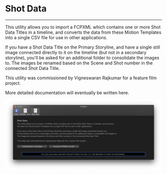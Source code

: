 # Shot Data
---

This utility allows you to import a FCPXML which contains one or more Shot Data Titles in a timeline, and converts
the data from these Motion Templates into a single CSV file for use in other applications.

If you have a Shot Data Title on the Primary Storyline, and have a single still image connected directly to it
on the timeline (but not in a secondary storyline), you'll be asked for an additional folder to consolidate the images to.
The images be renamed based on the Scene and Shot number in the connected Shot Data Title.

This utility was commissioned by Vigneswaran Rajkumar for a feature film project.

More detailed documentation will eventually be written here.

![Screenshot](screenshot.png)